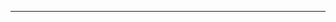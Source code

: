 <!--
CO_OP_TRANSLATOR_METADATA:
{
  "original_hash": "856c11a307b38a83f1e043b5d46fe9ae",
  "translation_date": "2025-08-26T13:29:08+00:00",
  "source_file": "04-prompt-engineering-fundamentals/README.md",
  "language_code": "lt"
}
-->






---

